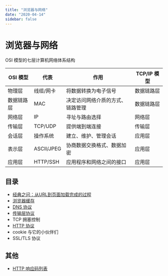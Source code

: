 ```yaml
---
title: "浏览器与网络"
date: "2020-04-14"
sidebar: false
---
```


# 浏览器与网络

OSI 模型的七层计算机网络体系结构

| OSI 模型   | 代表       | 作用                             | TCP/IP 模型 |
| ---------- | ---------- | -------------------------------- | ----------- |
| 物理层     | 线缆/网卡  | 将数据转换为电子信号             | 数据链路层  |
| 数据链路层 | MAC        | 决定访问网络介质的方式、链路管理 | 数据链路层  |
| 网络层     | IP         | 寻址与路由选择                   | 网络层      |
| 传输层     | TCP/UDP    | 提供端到端连接                   | 传输层      |
| 会话层     | 操作系统   | 建立、维护、管理会话             | 应用层      |
| 表示层     | ASCII/JPEG | 协商数据交换格式、数据加密       | 应用层      |
| 应用层     | HTTP/SSH   | 应用程序和网络之间的接口         | 应用层      |

## 目录

- [经典之问：从URL到页面加载完成的过程](./from-url-to-loaded.md)  
- [浏览器缓存](./cache.md)
- [DNS 协议](./dns.md)
- [传输层协议](./transport-layer-protocol.md)
- TCP 拥塞控制
- [HTTP 协议](./http.md)
- cookie 与它的小伙伴们
- SSL/TLS 协议

## 其他

- [HTTP 响应码列表](./response-code.md) <!-- sidebar未收录 -->
